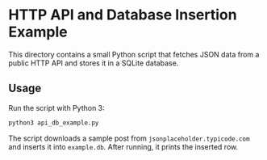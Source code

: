 # HTTP API and Database Insertion Example

This directory contains a small Python script that fetches JSON data from a public HTTP API and stores it in a SQLite database.

## Usage

Run the script with Python 3:

```bash
python3 api_db_example.py
```

The script downloads a sample post from `jsonplaceholder.typicode.com` and inserts it into `example.db`. After running, it prints the inserted row.
